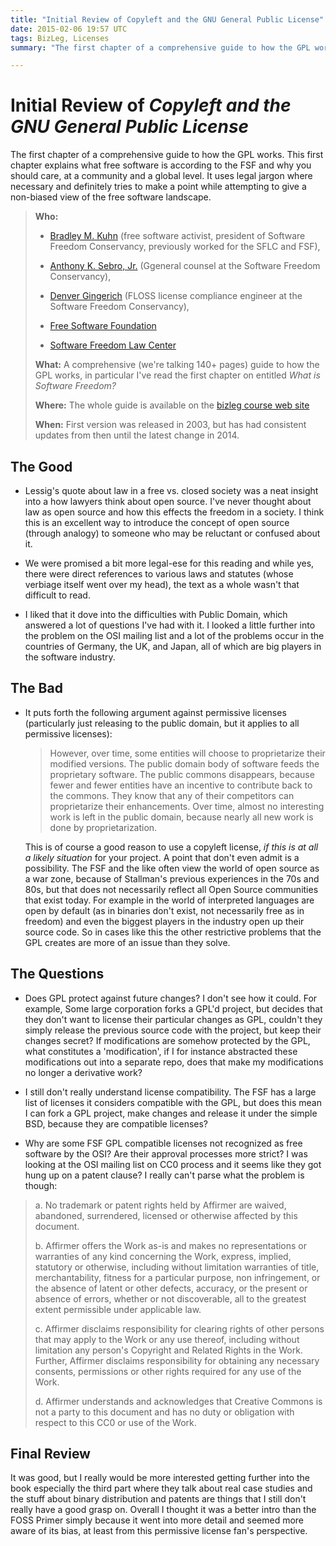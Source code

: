 ```yaml
---
title: "Initial Review of Copyleft and the GNU General Public License"
date: 2015-02-06 19:57 UTC
tags: BizLeg, Licenses
summary: "The first chapter of a comprehensive guide to how the GPL works. This first chapter explains what free software is according to the FSF and why you should care, at a community and a global level. It uses legal jargon where necessary and definitely tries to make a point while attempting to give a non-biased view of the free software landscape."

---
```


# Initial Review of *Copyleft and the GNU General Public License*

The first chapter of a comprehensive guide to how the GPL works. This first chapter explains what free software is according to the FSF and why you should care, at a community and a global level. It uses legal jargon where necessary and definitely tries to make a point while attempting to give a non-biased view of the free software landscape.

> **Who:**
>
> * [Bradley M. Kuhn](http://en.wikipedia.org/wiki/Bradley_M._Kuhn) (free software activist, president of Software Freedom Conservancy, previously worked for the SFLC and FSF),
>
> * [Anthony K. Sebro, Jr.](http://www.martindale.com/Anthony-K-Sebro-Jr/2161338-lawyer.htm) (Ggeneral counsel at the Software Freedom Conservancy),
>
> * [Denver Gingerich](http://ossguy.com/?page_id=2) (FLOSS license compliance engineer at the Software Freedom Conservancy),
>
> * [Free Software Foundation](https://www.fsf.org)
>
> * [Software Freedom Law Center](https://softwarefreedom.org)
>
> **What:** A comprehensive (we're talking 140+ pages) guide to how the GPL works, in particular I've read the first chapter on entitled *What is Software Freedom?*
>
> **Where:** The whole guide is available on the [bizleg course web site](http://bizlegfoss-ritigm.rhcloud.com/static/books/comprehensive-gpl-guide.pdf)
>
> **When:** First version was released in 2003, but has had consistent updates from then until the latest change in 2014.


## The Good

* Lessig's quote about law in a free vs. closed society was a neat insight into a how lawyers think about open source. I've never thought about law as open source and how this effects the freedom in a society. I think this is an excellent way to introduce the concept of open source (through analogy) to someone who may be reluctant or confused about it.

* We were promised a bit more legal-ese for this reading and while yes, there were direct references to various laws and statutes (whose verbiage itself went over my head), the text as a whole wasn't that difficult to read.

* I liked that it dove into the difficulties with Public Domain, which answered a lot of questions I've had with it. I looked a little further into the problem on the OSI mailing list and a lot of the problems occur in the countries of Germany, the UK, and Japan, all of which are big players in the software industry.

## The Bad

* It puts forth the following argument against permissive licenses (particularly just releasing to the public domain, but it applies to all permissive licenses):

  > However, over time, some entities will choose to proprietarize their modified versions. The public domain body of software feeds the proprietary software. The public commons disappears, because fewer and fewer entities have an incentive to contribute back to the commons. They know that any of their competitors can proprietarize their enhancements. Over time, almost no interesting work is left in the public domain, because nearly all new work is done by proprietarization.

  This is of course a good reason to use a copyleft license, *if this is at all a likely situation* for your project. A point that don't even admit is a possibility. The FSF and the like often view the world of open source as a war zone, because of Stallman's previous experiences in the 70s and 80s, but that does not necessarily reflect all Open Source communities that exist today. For example in the world of interpreted languages are open by default (as in binaries don't exist, not necessarily free as in freedom) and even the biggest players in the industry open up their source code. So in cases like this the other restrictive problems that the GPL creates are more of an issue than they solve.


## The Questions

* Does GPL protect against future changes? I don't see how it could. For example, Some large corporation forks a GPL'd project, but decides that they don't want to license their particular changes as GPL, couldn't they simply release the previous source code with the project, but keep their changes secret? If modifications are somehow protected by the GPL, what constitutes a 'modification', if I for instance abstracted these modifications out into a separate repo, does that make my modifications no longer a derivative work?

* I still don't really understand license compatibility. The FSF has a large list of licenses it considers compatible with the GPL, but does this mean I can fork a GPL project, make changes and release it under the simple BSD, because they are compatible licenses?

* Why are some FSF GPL compatible licenses not recognized as free software by the OSI? Are their approval processes more strict? I was looking at the OSI mailing list on CC0 process and it seems like they got hung up on a patent clause? I really can't parse what the problem is though:

> a. No trademark or patent rights held by Affirmer are waived, abandoned, surrendered, licensed or otherwise affected by this document.
>
> b. Affirmer offers the Work as-is and makes no representations or warranties of any kind concerning the Work, express, implied, statutory or otherwise, including without limitation warranties of title, merchantability, fitness for a particular purpose, non infringement, or the absence of latent or other defects, accuracy, or the present or absence of errors, whether or not discoverable, all to the greatest extent permissible under applicable law.
>
> c. Affirmer disclaims responsibility for clearing rights of other persons that may apply to the Work or any use thereof, including without limitation any person's Copyright and Related Rights in the Work. Further, Affirmer disclaims responsibility for obtaining any necessary consents, permissions or other rights required for any use of the Work.
>
> d. Affirmer understands and acknowledges that Creative Commons is not a party to this document and has no duty or obligation with respect to this CC0 or use of the Work.


## Final Review

It was good, but I really would be more interested getting further into the book especially the third part where they talk about real case studies and the stuff about binary distribution and patents are things that I still don't really have a good grasp on. Overall I thought it was a better intro than the FOSS Primer simply because it went into more detail and seemed more aware of its bias, at least from this permissive license fan's perspective.
